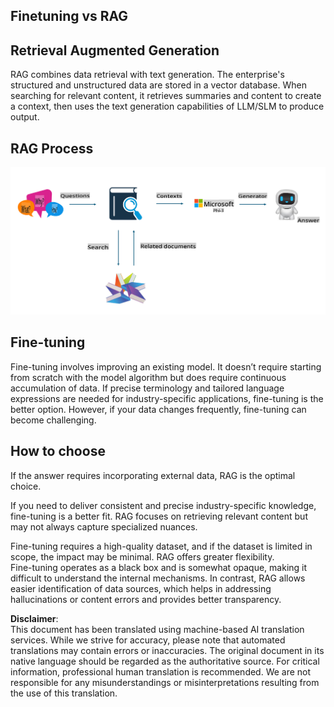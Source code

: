 ## Finetuning vs RAG

## Retrieval Augmented Generation

RAG combines data retrieval with text generation. The enterprise's structured and unstructured data are stored in a vector database. When searching for relevant content, it retrieves summaries and content to create a context, then uses the text generation capabilities of LLM/SLM to produce output.

## RAG Process
![FinetuningvsRAG](../../../../translated_images/rag.36e7cb856f120334d577fde60c6a5d7c5eecae255dac387669303d30b4b3efa4.en.png)

## Fine-tuning
Fine-tuning involves improving an existing model. It doesn’t require starting from scratch with the model algorithm but does require continuous accumulation of data. If precise terminology and tailored language expressions are needed for industry-specific applications, fine-tuning is the better option. However, if your data changes frequently, fine-tuning can become challenging.

## How to choose
If the answer requires incorporating external data, RAG is the optimal choice.

If you need to deliver consistent and precise industry-specific knowledge, fine-tuning is a better fit. RAG focuses on retrieving relevant content but may not always capture specialized nuances.

Fine-tuning requires a high-quality dataset, and if the dataset is limited in scope, the impact may be minimal. RAG offers greater flexibility.  
Fine-tuning operates as a black box and is somewhat opaque, making it difficult to understand the internal mechanisms. In contrast, RAG allows easier identification of data sources, which helps in addressing hallucinations or content errors and provides better transparency.

**Disclaimer**:  
This document has been translated using machine-based AI translation services. While we strive for accuracy, please note that automated translations may contain errors or inaccuracies. The original document in its native language should be regarded as the authoritative source. For critical information, professional human translation is recommended. We are not responsible for any misunderstandings or misinterpretations resulting from the use of this translation.